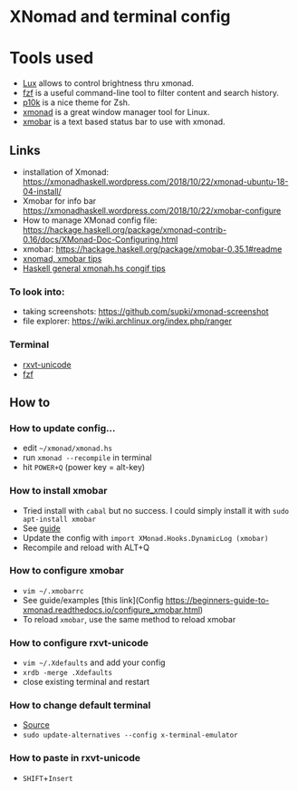 # XNomad and terminal config

# Tools used
* [Lux](https://github.com/Ventto/lux) allows to control brightness thru xmonad.
* [fzf](https://github.com/junegunn/fzf) is a useful command-line tool to filter content and search history.
* [p10k](https://github.com/romkatv/powerlevel10k) is a nice theme for Zsh.
* [xmonad](https://github.com/xmonad/xmonad) is a great window manager tool for Linux.
* [xmobar](https://hackage.haskell.org/package/xmobar) is a text based status bar to use with xmonad.

## Links
* installation of Xmonad: https://xmonadhaskell.wordpress.com/2018/10/22/xmonad-ubuntu-18-04-install/
* Xmobar for info bar https://xmonadhaskell.wordpress.com/2018/10/22/xmobar-configure
* How to manage XMonad config file: https://hackage.haskell.org/package/xmonad-contrib-0.16/docs/XMonad-Doc-Configuring.html
* xmobar: https://hackage.haskell.org/package/xmobar-0.35.1#readme
* [xnomad, xmobar tips](https://beginners-guide-to-xmonad.readthedocs.io/intro.html)
* [Haskell general xmonah.hs congif tips](https://wiki.haskell.org/Xmonad/General_xmonad.hs_config_tips)

### To look into:
* taking screenshots: https://github.com/supki/xmonad-screenshot
* file explorer: https://wiki.archlinux.org/index.php/ranger

### Terminal
* [rxvt-unicode](https://wiki.gentoo.org/wiki/Rxvt-unicode)
* [fzf](https://github.com/junegunn/fzf)

## How to

### How to update config...
- edit `~/xmonad/xmonad.hs`
- run `xmonad --recompile` in terminal
- hit `POWER+Q` (power key = alt-key)

### How to install xmobar
- Tried install with `cabal` but no success. I could simply install it with `sudo apt-install xmobar`
- See [guide](https://xmonadhaskell.wordpress.com/2018/10/22/xmobar-ubuntu-18-04-install/)
- Update the config with `import XMonad.Hooks.DynamicLog (xmobar)`
- Recompile and reload with ALT+Q

### How to configure xmobar
- `vim ~/.xmobarrc`
- See guide/examples [this link](Config https://beginners-guide-to-xmonad.readthedocs.io/configure_xmobar.html)
- To reload `xmobar`, use the same method to reload xmobar

### How to configure rxvt-unicode
- `vim ~/.Xdefaults` and add your config
- `xrdb -merge .Xdefaults`
- close existing terminal and restart

### How to change default terminal
- [Source](https://itsfoss.com/change-default-terminal-ubuntu/)
- `sudo update-alternatives --config x-terminal-emulator` 

### How to paste in rxvt-unicode
- `SHIFT`+`Insert`
